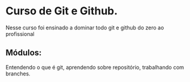# Curso de Git e Github.

Nesse curso foi ensinado a dominar todo git e github do zero ao profissional

## Módulos:

Entendendo o que é git, aprendendo sobre repositório,
trabalhando com branches.
